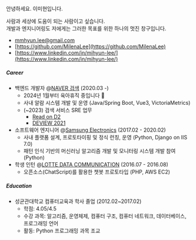 안녕하세요. 이미현입니다.   

사람과 세상에 도움이 되는 사람이고 싶습니다.   
개발과 엔지니어링도 저에게는 그러한 목표를 위한 하나의 멋진 창구입니다.

- mmhyun.lee@gmail.com
- [https://github.com/MilenaLee](https://github.com/MilenaLee)
- [https://www.linkedin.com/in/mihyun-lee/](https://www.linkedin.com/in/mihyun-lee/)

##### Career
- 백엔드 개발자 @[NAVER 검색](https://en.wikipedia.org/wiki/Naver) (2020.03 -)
   - 2024년 1월부터 육아휴직 중입니다 👶
   - 사내 알람 시스템 개발 및 운영 (Java/Spring Boot, Vue3, VictoriaMetrics)
   - (~2023) 검색 서비스 SRE 업무 
      - [Read on D2](https://d2.naver.com/helloworld/9231267)
      - [DEVIEW 2021](https://deview.kr/2021/sessions/448)
- 소프트웨어 엔지니어 @[Samsung Electronics](https://semiconductor.samsung.com/ssd/) (2017.02 - 2020.02)
   - 사내 플랫폼 설계, 프로토타이핑 및 정식 런칭, 운영 (Python, Django on IIS 7.0)
   - 패턴 인식 기반의 머신러닝 알고리즘 개발 및 모니터링 시스템 개발 참여 (Python)
- 학생 인턴 @[LOTTE DATA COMMUNICATION](https://www.lotteinnovate.com/) (2016.07 - 2016.08)
   - 오픈소스(ChatScript)를 활용한 챗봇 프로토타입 (PHP, AWS EC2)

##### Education
- 성균관대학교 컴퓨터교육과 학사 졸업 (2012.02~2017.02)
   - 학점: 4.05/4.5
   - 수강 과목: 알고리즘, 운영체제, 컴퓨터 구조, 컴퓨터 네트워크, 데이터베이스, 프로그래밍 언어
   - 활동: Python 프로그래밍 과목 조교
